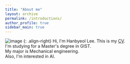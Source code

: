 ```yaml
---
title: "About me"
layout: archive
permalink: /introductions/
author_profile: true
sidebar_main: true
---
```


<!-- Markdown -->
![image](https://github.com/hanbyeollee/hanbyeollee.github.io/tree/master/assets/Iam.jpg)
{: .align-right}
Hi, I'm Hanbyeol Lee. This is my [CV](https://drive.google.com/file/d/12VOiJfVMy_94__UFwBpP98FkwzcFJHV_/view?usp=sharing).<br>
I'm studying for a Master's degree in GIST.<br>
My major is Mechanical engineering.<br>
Also, I'm interested in AI.
